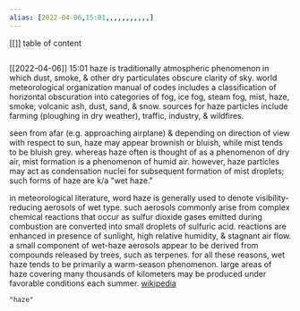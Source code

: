 ```yaml
---
alias: [2022-04-06,15:01,,,,,,,,,,,]
---
```

[[]]
table of content
```toc
```

[[2022-04-06]] 15:01
haze is traditionally atmospheric phenomenon in which dust, smoke, & other dry particulates obscure clarity of sky. world meteorological organization manual of codes includes a classification of horizontal obscuration into categories of fog, ice fog, steam fog, mist, haze, smoke, volcanic ash, dust, sand, & snow. sources for haze particles include farming (ploughing in dry weather), traffic, industry, & wildfires.

seen from afar (e.g. approaching airplane) & depending on direction of view with respect to sun, haze may appear brownish or bluish, while mist tends to be bluish grey. whereas haze often is thought of as a phenomenon of dry air, mist formation is a phenomenon of humid air. however, haze particles may act as condensation nuclei for subsequent formation of mist droplets; such forms of haze are k/a "wet haze."

in meteorological literature, word haze is generally used to denote visibility-reducing aerosols of wet type. such aerosols commonly arise from complex chemical reactions that occur as sulfur dioxide gases emitted during combustion are converted into small droplets of sulfuric acid. reactions are enhanced in presence of sunlight, high relative humidity, & stagnant air flow. a small component of wet-haze aerosols appear to be derived from compounds released by trees, such as terpenes. for all these reasons, wet haze tends to be primarily a warm-season phenomenon. large areas of haze covering many thousands of kilometers may be produced under favorable conditions each summer.
[wikipedia](https://en.wikipedia.org/wiki/haze)
```query
"haze"
```